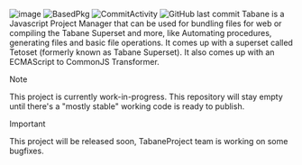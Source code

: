 ![image](https://github.com/tabaneproject/tabane/assets/157493292/16a30683-6d77-4e0d-b777-498c2186a6de)
![BasedPkg](https://img.shields.io/badge/Javascript-121216?style=flat-square&labelColor=121216&logo=javascript&logoColor=c0c0c0&color=c0c0c0&label=Powered%20by) ![CommitActivity](https://img.shields.io/github/commit-activity/w/tabaneproject/ecmagen?style=flat-square&labelColor=121216&logo=github&logoColor=a0a0a0&color=c0c0c0) ![GitHub last commit](https://img.shields.io/github/last-commit/tabaneproject/ecmagen?style=flat-square&labelColor=121216&logo=github&logoColor=a0a0a0&color=c0c0c0)
Tabane is a Javascript Project Manager that can be used for bundling files for web or compiling the Tabane Superset and more, like Automating procedures, generating files and basic file operations. It comes up with a superset called Tetoset (formerly known as Tabane Superset). It also comes up with an ECMAScript to CommonJS Transformer.
> [!NOTE]  
> This project is currently work-in-progress. This repository will stay empty until there's a "mostly stable" working code is ready to publish.

> [!IMPORTANT]  
> This project will be released soon, TabaneProject team is working on some bugfixes.

